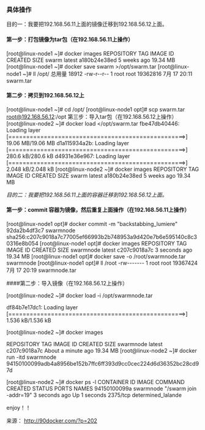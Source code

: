 ### 具体操作

目的一：我要把192.168.56.11上面的镜像迁移到192.168.56.12上面。
#### 第一步：打包镜像为tar包（在192.168.56.11上操作）
[root@linux-node1 ~]# docker images
REPOSITORY          TAG                 IMAGE ID            CREATED             SIZE
swarm               latest              a180b24e38ed        5 weeks ago         19.34 MB
[root@linux-node1 ~]# docker save swarm >/opt/swarm.tar
[root@linux-node1 ~]# ll /opt/
总用量 18912
-rw-r--r-- 1 root root 19362816 7月  17 20:11 swarm.tar

#### 第二步：拷贝到192.168.56.12上
[root@linux-node1 ~]# cd /opt/
[root@linux-node1 opt]# scp swarm.tar root@192.168.56.12:/opt
第三步：导入tar包（在192.168.56.12上操作）
[root@linux-node2 ~]# docker load </opt/swarm.tar 
fbe47db40446: Loading layer [==================================================>] 19.06 MB/19.06 MB
d1a115934a2b: Loading layer [==================================================>] 280.6 kB/280.6 kB
d4931e36e967: Loading layer [==================================================>] 2.048 kB/2.048 kB
[root@linux-node2 ~]# docker images
REPOSITORY          TAG                 IMAGE ID            CREATED             SIZE
swarm               latest              a180b24e38ed        5 weeks ago         19.34 MB


<em>目的二：我要把192.168.56.11上面的容器迁移到192.168.56.12上面。</em>

#### 第一步：commit 容器为镜像，然后重复上面操作（在192.168.56.11上操作）
[root@linux-node1 opt]# docker commit -m "backstabbing_lumiere" 92da2b4df3c7  swarmnode
sha256:c207c9018a7c77005ef66993b2b748953a9d420e7b6e595140c8c30316e8b054
[root@linux-node1 opt]# docker images
REPOSITORY          TAG                 IMAGE ID            CREATED             SIZE
swarmnode           latest              c207c9018a7c        3 seconds ago       19.34 MB
[root@linux-node1 opt]# docker save -o /root/swarmnode.tar swarmnode 
[root@linux-node1 opt]# ll /root
-rw-------  1 root root 19367424 7月  17 20:19 swarmnode.tar

####第二步：导入镜像（在192.168.56.12上操作）

[root@linux-node2 ~]# docker load -i /opt/swarmnode.tar 

df84b7e17dc1: Loading layer [==================================================>] 1.536 kB/1.536 kB

[root@linux-node2 ~]# docker images

REPOSITORY          TAG                 IMAGE ID            CREATED              SIZE
swarmnode           latest              c207c9018a7c        About a minute ago   19.34 MB
[root@linux-node2 ~]# docker run -itd swarmnode
94150100099adb4a8956be152b7ffc6ff393d9cc0cec224d6d36352bc28cd97d

[root@linux-node2 ~]# docker ps -l
CONTAINER ID        IMAGE               COMMAND                  CREATED             STATUS              PORTS               NAMES
94150100099a        swarmnode           "/swarm join -addr=19"   3 seconds ago       Up 1 seconds        2375/tcp            determined_lalande

enjoy！！

来源： http://90docker.com/?p=202
